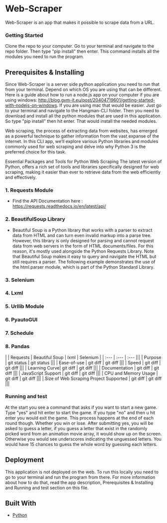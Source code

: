 # Web-Scraper

Web-Scraper is an app that makes it possible to scrape data from a URL. 

### Getting Started 

Clone the repo to your computer. Go to your terminal and navigate to the repo folder. Then type "pip install" then enter. This command installs all the modules you need to run the program.

## Prerequisites & Installing

Since Web-Scraper is a server side python application you need to run that from your terminal. Depend on which OS you are using that can be different. Here is a guide about how to run a node.js app on your computer if you are using windows: http://blog.gvm-it.eu/post/20404719601/getting-started-with-nodejs-on-windows. If you are using mac that would be easier. Just go to your terminal and navigate to the Hangman-CLI folder. Then you need to download and install all the python modules that are used in this application. So type "pip install" then hit enter. That would install the needed modules.

Web scraping, the process of extracting data from websites, has emerged as a powerful technique to gather information from the vast expanse of the internet. In this CLI app, we’ll explore various Python libraries and modules commonly used for web scraping and delve into why Python 3 is the preferred choice for this task.

Essential Packages and Tools for Python Web Scraping
The latest version of Python, offers a rich set of tools and libraries specifically designed for web scraping, making it easier than ever to retrieve data from the web efficiently and effectively.

### 1. Requests Module
- Find the API Documentation here : https://requests.readthedocs.io/en/latest/api/
### 2. BeautifulSoup Library
- Beautiful Soup is a Python library that works with a parser to extract data from HTML and can turn even invalid markup into a parse tree. However, this library is only designed for parsing and cannot request data from web servers in the form of HTML documents/files. For this reason, it's mostly used alongside the Python Requests Library. Note that Beautiful Soup makes it easy to query and navigate the HTML but still requires a parser. The following example demonstrates the use of the html.parser module, which is part of the Python Standard Library. 
### 3. Selenium
### 4. Lxml 
### 5. Urllib Module
### 6. PyautoGUI
### 7. Schedule
### 8. Pandas 
|              | Requests | Beautiful Soup | lxml | Selenium |
| :---         | :---      | :--- |||
| Purpose      | git status     | git status    |||
| Ease-of-use  | git diff       | git diff      |||
| Speed        | git diff       | git diff      |||
| Learning Curve| git diff       | git diff      |||
| Documentation  | git diff       | git diff      |||
| JavaScript Support  | git diff       | git diff      |||
| CPU and Memory Usage  | git diff       | git diff      |||
| Size of Web Scraping Project Supported  | git diff       | git diff      |||


 
### Running and test

At the start you see a command that asks if you want to start a new game. Type "yes" and hit enter to start the game. If you type "no" and then u hit enter you would exit the game. This process happens at the end of each round though. Whether you win or lose. After submitting yes, you will be asked to guess a letter, if you guess a letter that exist in the randomly picked word from an animation movie array, it would show up on the screen. Otherwise you would see underscores indicating the unguessed letters. You would have 15 chances to guess the whole word by guessing each letters.

## Deployment

This application is not deployed on the web. To run this locally you need to go to your terminal and run the program from there. For more information about how to do that, read the app description, Prerequisites & Installing and Running and test section on this file. 

## Built With

* [Python](https://python.org)